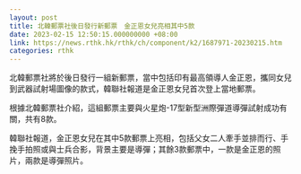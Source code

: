 ```yaml
---
layout: post
title: 北韓郵票社後日發行新郵票　金正恩女兒亮相其中5款
date: 2023-02-15 12:50:15.000000000 +08:00
link: https://news.rthk.hk/rthk/ch/component/k2/1687971-20230215.htm
categories: rthk
---
```


北韓郵票社將於後日發行一組新郵票，當中包括印有最高領導人金正恩，攜同女兒到武器試射場圖像的款式，韓聯社報道是金正恩女兒首次登上當地郵票。

根據北韓郵票社介紹，這組郵票主要與火星炮-17型新型洲際彈道導彈試射成功有關，共有8款。

韓聯社報道，金正恩女兒在其中5款郵票上亮相，包括父女二人牽手並排而行、手挽手拍照或與士兵合影，背景主要是導彈；其餘3款郵票中，一款是金正恩的照片，兩款是導彈照片。
